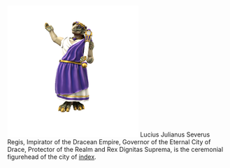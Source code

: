 ![](../../_assets/people/draceans/Lucius%20Julianus%20Severus%20Regis.png)
Lucius Julianus Severus Regis, Impirator of the Dracean Empire, Governor of the Eternal City of Drace, Protector of the Realm and Rex Dignitas Suprema, is the ceremonial figurehead of the city of [index](../../Locations/Drace/index.md).